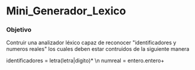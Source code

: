 # Mini_Generador_Lexico

### Objetivo

Contruir una analizador léxico capaz de reconocer "identificadores y numeros reales" los cuales deben estar contruidos de la siguiente manera

identificadores = letra(letra|digito)* \n
numreal         = entero.entero+


